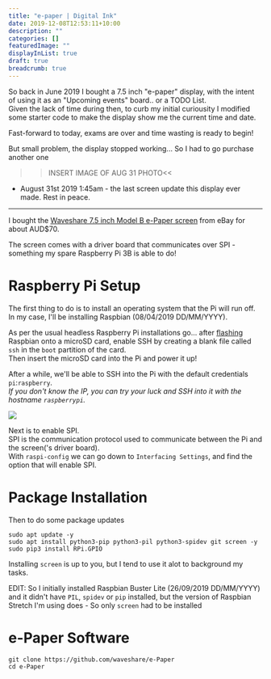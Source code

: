 ```yaml
---
title: "e-paper | Digital Ink"
date: 2019-12-08T12:53:11+10:00
description: ""
categories: []
featuredImage: ""
displayInList: true
draft: true
breadcrumb: true
---
```


So back in June 2019 I bought a 7.5 inch "e-paper" display, with the intent of using it as an "Upcoming events" board.. or a TODO List.  
Given the lack of time during then, to curb my initial curiousity I modified some starter code to make the display show me the current time and date.

Fast-forward to today, exams are over and time wasting is ready to begin!  

But small problem, the display stopped working... So I had to go purchase another one

>>INSERT IMAGE OF AUG 31 PHOTO<<
- August 31st 2019 1:45am - the last screen update this display ever made. Rest in peace.

---

I bought the [Waveshare 7.5 inch Model B e-Paper screen](www.waveshare.com/7.5inch-e-paper-hat-b.htm) from eBay for about AUD$70.

The screen comes with a driver board that communicates over SPI - something my spare Raspberry Pi 3B is able to do!  

# Raspberry Pi Setup

The first thing to do is to install an operating system that the Pi will run off.  
In my case, I'll be installing Raspbian (08/04/2019 DD/MM/YYYY).

As per the usual headless Raspberry Pi installations go... after [flashing](https://www.balena.io/etcher/) Raspbian onto a microSD card, enable SSH by creating a blank file called `ssh` in the `boot` partition of the card.  
Then insert the microSD card into the Pi and power it up!

After a while, we'll be able to SSH into the Pi with the default credentials `pi`:`raspberry`.  
_If you don't know the IP, you can try your luck and SSH into it with the hostname `raspberrypi`._  

![](raspberrypi-login.png)

Next is to enable SPI.  
SPI is the communication protocol used to communicate between the Pi and the screen('s driver board).  
With `raspi-config` we can go down to `Interfacing Settings`, and find the option that will enable SPI.

# Package Installation

Then to do some package updates

```
sudo apt update -y
sudo apt install python3-pip python3-pil python3-spidev git screen -y
sudo pip3 install RPi.GPIO
```

Installing `screen` is up to you, but I tend to use it alot to background my tasks.  

EDIT: So I initially installed Raspbian Buster Lite (26/09/2019 DD/MM/YYYY) and it didn't have `PIL`, `spidev` or `pip` installed, but the version of Raspbian Stretch I'm using does - So only `screen` had to be installed

# e-Paper Software

```
git clone https://github.com/waveshare/e-Paper
cd e-Paper
```
